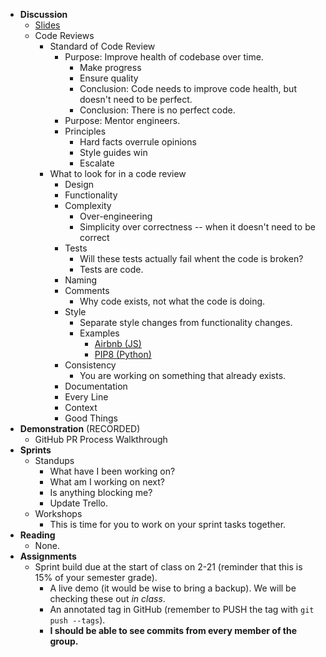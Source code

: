 * **Discussion**
    * [Slides](https://docs.google.com/presentation/d/16ymWrQNzNkh8DVxiapg3-Q0iMBFeXPgJThGXjHLUEwQ/edit?usp=sharing)
    * Code Reviews
        * Standard of Code Review
            * Purpose: Improve health of codebase over time.
                * Make progress
                * Ensure quality
                * Conclusion: Code needs to improve code health, but doesn't need to be perfect.
                * Conclusion: There is no perfect code.
            * Purpose: Mentor engineers.
            * Principles
                * Hard facts overrule opinions
                * Style guides win
                * Escalate
        * What to look for in a code review
            * Design
            * Functionality
            * Complexity
                * Over-engineering
                * Simplicity over correctness -- when it doesn't need to be correct
            * Tests
                * Will these tests actually fail whent the code is broken?
                * Tests are code.
            * Naming
            * Comments
                * Why code exists, not what the code is doing.
            * Style
                * Separate style changes from functionality changes.
                * Examples
                    * [Airbnb (JS)](https://github.com/airbnb/javascript)
                    * [PIP8 (Python)](https://www.python.org/dev/peps/pep-0008/)
            * Consistency
                * You are working on something that already exists.
            * Documentation
            * Every Line
            * Context
            * Good Things
* **Demonstration** (RECORDED)
    * GitHub PR Process Walkthrough
* **Sprints**
    * Standups
        * What have I been working on?
        * What am I working on next?
        * Is anything blocking me?
        * Update Trello.
    * Workshops
        * This is time for you to work on your sprint tasks together.
* **Reading**
    * None.
* **Assignments**
    * Sprint build due at the start of class on 2-21 (reminder that this is 15% of your semester grade).
        * A live demo (it would be wise to bring a backup). We will be checking these out _in class_.
        * An annotated tag in GitHub (remember to PUSH the tag with `git push --tags`).
        * **I should be able to see commits from every member of the group.**
